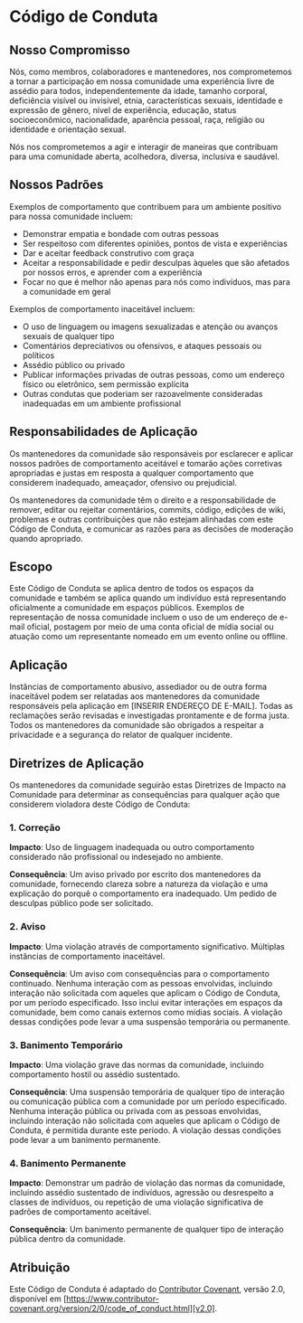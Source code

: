 # Código de Conduta

## Nosso Compromisso

Nós, como membros, colaboradores e mantenedores, nos comprometemos a tornar a participação em nossa comunidade uma experiência livre de assédio para todos, independentemente da idade, tamanho corporal, deficiência visível ou invisível, etnia, características sexuais, identidade e expressão de gênero, nível de experiência, educação, status socioeconômico, nacionalidade, aparência pessoal, raça, religião ou identidade e orientação sexual.

Nós nos comprometemos a agir e interagir de maneiras que contribuam para uma comunidade aberta, acolhedora, diversa, inclusiva e saudável.

## Nossos Padrões

Exemplos de comportamento que contribuem para um ambiente positivo para nossa comunidade incluem:

* Demonstrar empatia e bondade com outras pessoas
* Ser respeitoso com diferentes opiniões, pontos de vista e experiências
* Dar e aceitar feedback construtivo com graça
* Aceitar a responsabilidade e pedir desculpas àqueles que são afetados por nossos erros, e aprender com a experiência
* Focar no que é melhor não apenas para nós como indivíduos, mas para a comunidade em geral

Exemplos de comportamento inaceitável incluem:

* O uso de linguagem ou imagens sexualizadas e atenção ou avanços sexuais de qualquer tipo
* Comentários depreciativos ou ofensivos, e ataques pessoais ou políticos
* Assédio público ou privado
* Publicar informações privadas de outras pessoas, como um endereço físico ou eletrônico, sem permissão explícita
* Outras condutas que poderiam ser razoavelmente consideradas inadequadas em um ambiente profissional

## Responsabilidades de Aplicação

Os mantenedores da comunidade são responsáveis por esclarecer e aplicar nossos padrões de comportamento aceitável e tomarão ações corretivas apropriadas e justas em resposta a qualquer comportamento que considerem inadequado, ameaçador, ofensivo ou prejudicial.

Os mantenedores da comunidade têm o direito e a responsabilidade de remover, editar ou rejeitar comentários, commits, código, edições de wiki, problemas e outras contribuições que não estejam alinhadas com este Código de Conduta, e comunicar as razões para as decisões de moderação quando apropriado.

## Escopo

Este Código de Conduta se aplica dentro de todos os espaços da comunidade e também se aplica quando um indivíduo está representando oficialmente a comunidade em espaços públicos. Exemplos de representação de nossa comunidade incluem o uso de um endereço de e-mail oficial, postagem por meio de uma conta oficial de mídia social ou atuação como um representante nomeado em um evento online ou offline.

## Aplicação

Instâncias de comportamento abusivo, assediador ou de outra forma inaceitável podem ser relatadas aos mantenedores da comunidade responsáveis pela aplicação em [INSERIR ENDEREÇO DE E-MAIL].
Todas as reclamações serão revisadas e investigadas prontamente e de forma justa.
Todos os mantenedores da comunidade são obrigados a respeitar a privacidade e a segurança do relator de qualquer incidente.

## Diretrizes de Aplicação

Os mantenedores da comunidade seguirão estas Diretrizes de Impacto na Comunidade para determinar as consequências para qualquer ação que considerem violadora deste Código de Conduta:

### 1. Correção

**Impacto**: Uso de linguagem inadequada ou outro comportamento considerado não profissional ou indesejado no ambiente.

**Consequência**: Um aviso privado por escrito dos mantenedores da comunidade, fornecendo clareza sobre a natureza da violação e uma explicação do porquê o comportamento era inadequado. Um pedido de desculpas público pode ser solicitado.

### 2. Aviso

**Impacto**: Uma violação através de comportamento significativo. Múltiplas instâncias de comportamento inaceitável.

**Consequência**: Um aviso com consequências para o comportamento continuado. Nenhuma interação com as pessoas envolvidas, incluindo interação não solicitada com aqueles que aplicam o Código de Conduta, por um período especificado. Isso inclui evitar interações em espaços da comunidade, bem como canais externos como mídias sociais. A violação dessas condições pode levar a uma suspensão temporária ou permanente.

### 3. Banimento Temporário

**Impacto**: Uma violação grave das normas da comunidade, incluindo comportamento hostil ou assédio sustentado.

**Consequência**: Uma suspensão temporária de qualquer tipo de interação ou comunicação pública com a comunidade por um período especificado. Nenhuma interação pública ou privada com as pessoas envolvidas, incluindo interação não solicitada com aqueles que aplicam o Código de Conduta, é permitida durante este período. A violação dessas condições pode levar a um banimento permanente.

### 4. Banimento Permanente

**Impacto**: Demonstrar um padrão de violação das normas da comunidade, incluindo assédio sustentado de indivíduos, agressão ou desrespeito a classes de indivíduos, ou repetição de uma violação significativa de padrões de comportamento aceitável.

**Consequência**: Um banimento permanente de qualquer tipo de interação pública dentro da comunidade.

## Atribuição

Este Código de Conduta é adaptado do [Contributor Covenant][homepage], versão 2.0, disponível em [https://www.contributor-covenant.org/version/2/0/code_of_conduct.html][v2.0].

[homepage]: https://www.contributor-covenant.org
[v2.0]: https://www.contributor-covenant.org/version/2/0/code_of_conduct.html

